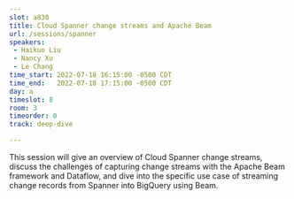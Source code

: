 ```yaml
---
slot: a830
title: Cloud Spanner change streams and Apache Beam
url: /sessions/spanner
speakers:
 - Haikuo Liu
 - Nancy Xu
 - Le Chang
time_start: 2022-07-18 16:15:00 -0500 CDT
time_end:   2022-07-18 17:15:00 -0500 CDT
day: a
timeslot: 8
room: 3
timeorder: 0
track: deep-dive

---
```


This session will give an overview of Cloud Spanner change streams, discuss the challenges of capturing change streams with the Apache Beam framework and Dataflow, and dive into the specific use case of streaming change records from Spanner into BigQuery using Beam.